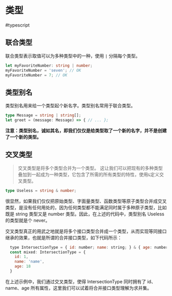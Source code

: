 # 类型
#typescript
## 联合类型
联合类型表示取值可以为多种类型中的一种，使用 `|` 分隔每个类型。
```ts
let myFavoriteNumber: string | number;
myFavoriteNumber = 'seven'; // OK
myFavoriteNumber = 7; // OK
```


## 类型别名
类型别名用来给一个类型起个新名字。类型别名常用于联合类型。
```ts
type Message = string | string[]; 
let greet = (message: Message) => { // ... };
```
**注意：类型别名，诚如其名，即我们仅仅是给类型取了一个新的名字，并不是创建了一个新的类型。**


## 交叉类型
>交叉类型是将多个类型合并为一个类型。 这让我们可以把现有的多种类型叠加到一起成为一种类型，它包含了所需的所有类型的特性，使用`&`定义交叉类型。

```ts
type Useless = string & number;
```
很显然，如果我们仅仅把原始类型、字面量类型、函数类型等原子类型合并成交叉类型，是没有任何用处的，因为任何类型都不能满足同时属于多种原子类型，比如既是 string 类型又是 number 类型。因此，在上述的代码中，类型别名 Useless 的类型就是个 never。

交叉类型真正的用武之地就是将多个接口类型合并成一个类型，从而实现等同接口继承的效果，也就是所谓的合并接口类型，如下代码所示：

```js
  type IntersectionType = { id: number; name: string; } & { age: number };
  const mixed: IntersectionType = {
    id: 1,
    name: 'name',
    age: 18
  }
```

在上述示例中，我们通过交叉类型，使得 IntersectionType 同时拥有了 id、name、age 所有属性，这里我们可以试着将合并接口类型理解为求并集。